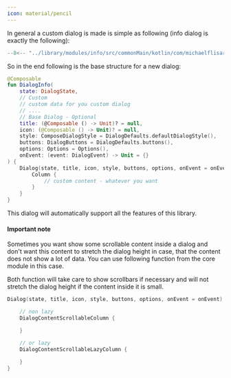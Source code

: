 ```yaml
---
icon: material/pencil
---
```


In general a custom dialog is made is simple as following (info dialog is exactly the following):

```kotlin
--8<-- "../library/modules/info/src/commonMain/kotlin/com/michaelflisar/composedialogs/dialogs/info/DialogInfo.kt:full-constructor"
```

So in the end following is the base structure for a new dialog:

```kotlin
@Composable
fun DialogInfo(
    state: DialogState,
    // Custom
    // custom data for you custom dialog
    // ....
    // Base Dialog - Optional
    title: (@Composable () -> Unit)? = null,
    icon: (@Composable () -> Unit)? = null,
    style: ComposeDialogStyle = DialogDefaults.defaultDialogStyle(),
    buttons: DialogButtons = DialogDefaults.buttons(),
    options: Options = Options(),
    onEvent: (event: DialogEvent) -> Unit = {}
) {
    Dialog(state, title, icon, style, buttons, options, onEvent = onEvent) {
        Column {
            // custom content - whatever you want
        }
    }
}
```

This dialog will automatically support all the features of this library.

#### Important note

Sometimes you want show some scrollable content inside a dialog and don't want this content to stretch the dialog height in case, that the content does not show a lot of data. You can use following function from the core module in this case.

Both function will take care to show scrollbars if necessary and will not stretch the dialog height if the content inside it is small.

```kotlin
Dialog(state, title, icon, style, buttons, options, onEvent = onEvent) {

    // non lazy
    DialogContentScrollableColumn { 

    }

    // or lazy
    DialogContentScrollableLazyColumn { 
        
    }
}
```